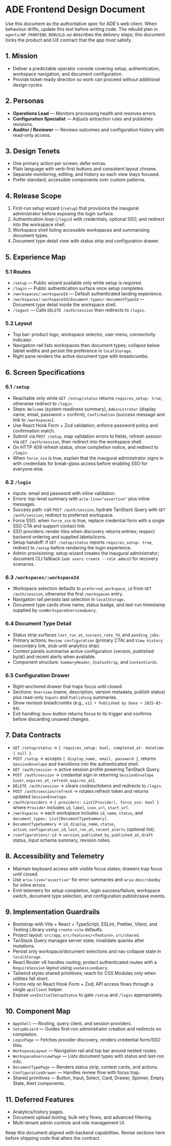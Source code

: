 # ADE Frontend Design Document

Use this document as the authoritative spec for ADE's web client. When behaviour
drifts, update this text before writing code. The rebuild plan in
`agents/WP_FRONTEND_REBUILD.md` describes the delivery steps; this document locks
the product and UX contract that the app must satisfy.

## 1. Mission
- Deliver a predictable operator console covering setup, authentication,
  workspace navigation, and document configuration.
- Provide ticket-ready direction so work can proceed without additional design
  cycles.

## 2. Personas
- **Operations Lead** — Monitors processing health and resolves errors.
- **Configuration Specialist** — Adjusts extraction rules and publishes
  revisions.
- **Auditor / Reviewer** — Reviews outcomes and configuration history with
  read-only access.

## 3. Design Tenets
- One primary action per screen; defer extras.
- Plain language with verb-first buttons and consistent layout chrome.
- Separate monitoring, editing, and history so each view stays focused.
- Prefer standard, accessible components over custom patterns.

## 4. Release Scope
1. First-run setup wizard (`/setup`) that provisions the inaugural administrator
   before exposing the login surface.
2. Authentication loop (`/login`) with credentials, optional SSO, and redirect
   into the workspace shell.
3. Workspace shell listing accessible workspaces and summarising document types.
4. Document type detail view with status strip and configuration drawer.

## 5. Experience Map
### 5.1 Routes
- `/setup` — Public wizard available only while setup is required.
- `/login` — Public authentication surface once setup completes.
- `/workspaces/:workspaceId` — Default authenticated landing experience.
- `/workspaces/:workspaceId/document-types/:documentTypeId` — Document type
  detail inside the workspace shell.
- `/logout` — Calls `DELETE /auth/session` then redirects to `/login`.

### 5.2 Layout
- Top bar: product logo, workspace selector, user menu, connectivity indicator.
- Navigation rail lists workspaces then document types; collapse below tablet
  widths and persist the preference in `localStorage`.
- Right pane renders the active document type with breadcrumbs.

## 6. Screen Specifications
### 6.1 `/setup`
- Reachable only while `GET /setup/status` returns `requires_setup: true`; otherwise redirect to `/login`.
- Steps: `Welcome` (system readiness summary), `Administrator` (display name,
  email, password + confirm), `Confirmation` (success message and link to
  `/workspaces`).
- Use React Hook Form + Zod validation; enforce password policy and confirmation
  match.
- Submit via `POST /setup`, map validation errors to fields, refresh session via
  `GET /auth/session`, then redirect into the workspace shell.
- On HTTP 409 refresh status, show completion notice, and redirect to `/login`.
- When `force_sso` is true, explain that the inaugural administrator signs in
  with credentials for break-glass access before enabling SSO for everyone else.

### 6.2 `/login`
- Inputs: email and password with inline validation.
- Errors: top-level summary with `aria-live="assertive"` plus inline messages.
- Success path: call `POST /auth/session`, hydrate TanStack Query with
  `GET /auth/session`, redirect to preferred workspace.
- Force SSO: when `force_sso` is true, replace credential form with a single SSO
  CTA and support contact link.
- SSO providers: render tiles when discovery returns entries; respect backend
  ordering and supplied labels/icons.
- Setup handoff: if `GET /setup/status` reports `requires_setup: true`, redirect
  to `/setup` before rendering the login experience.
- Admin provisioning: setup wizard creates the inaugural administrator; document
  CLI fallback (`ade users create --role admin`) for recovery scenarios.

### 6.3 `/workspaces/:workspaceId`
- Workspace selection defaults to `preferred_workspace_id` from
  `GET /auth/session`, otherwise the first `/workspaces` entry.
- Navigation rail persists last selection in `localStorage`.
- Document type cards show name, status badge, and last-run timestamp supplied by
  `useWorkspaceOverviewQuery`.

### 6.4 Document Type Detail
- Status strip surfaces `last_run_at`, `success_rate_7d`, and `pending_jobs`.
- Primary actions: `Review configuration` (primary CTA) and `View history`
  (secondary link, stub until analytics ship).
- Context panels summarise active configuration (version, published by/at) and
  recent alerts when available.
- Component structure: `SummaryHeader`, `StatusStrip`, and `ContextCards`.

### 6.5 Configuration Drawer
- Right-anchored drawer that traps focus until closed.
- Sections: `Overview` (name, description, version metadata, publish status) plus
  read-only `Inputs` and `Publishing` summaries.
- Show revision breadcrumbs (e.g., `v12 • Published by Dana • 2025-03-04`).
- Exit handling: `Done` button returns focus to its trigger and confirms before
  discarding unsaved changes.

## 7. Data Contracts
- `GET /setup/status` → `{ requires_setup: bool, completed_at: datetime | null }`.
- `POST /setup` → accepts `{ display_name, email, password }`, returns
  `SessionEnvelope` and transitions into the authenticated shell.
- `GET /auth/session` → active session profile powering TanStack Query.
- `POST /auth/session` → credential sign-in returning `SessionEnvelope`
  (`user`, `expires_at`, `refresh_expires_at`).
- `DELETE /auth/session` → clears cookies/tokens and redirects to `/login`.
- `POST /auth/session/refresh` → rotates refresh token and returns updated
  `SessionEnvelope`.
- `/auth/providers` → `{ providers: List[Provider], force_sso: bool }` where
  `Provider` includes `id`, `label`, `icon_url`, `start_url`.
- `/workspaces` → each workspace includes `id`, `name`, `status`, and
  `document_types: List[DocumentTypeSummary]`.
- `DocumentTypeSummary` → `id`, `display_name`, `status`,
  `active_configuration_id`, `last_run_at`, `recent_alerts` (optional list).
- `/configurations/:id` → `version`, `published_by`, `published_at`, `draft`
  status, input schema summary, revision notes.

## 8. Accessibility and Telemetry
- Maintain keyboard access with visible focus states; drawers trap focus until
  closed.
- Use `aria-live="assertive"` for error summaries and `aria-describedby` for
  inline errors.
- Emit telemetry for setup completion, login success/failure, workspace switch,
  document type selection, and configuration publish/save events.

## 9. Implementation Guardrails
- Bootstrap with Vite + React + TypeScript, ESLint, Prettier, Vitest, and Testing
  Library using `create-vite` defaults.
- Project layout: `src/app`, `src/features/<feature>`, `src/shared`.
- TanStack Query manages server state; invalidate queries after mutations.
- Persist only workspace/document selections and nav collapse state in
  `localStorage`.
- React Router v6 handles routing; protect authenticated routes with a
  `RequireSession` layout using `useSessionQuery`.
- Tailwind styles shared primitives; reach for CSS Modules only when utilities
  fall short.
- Forms rely on React Hook Form + Zod; API access flows through a single
  `apiClient` helper.
- Expose `useInitialSetupStatus` to gate `/setup` and `/login` appropriately.

## 10. Component Map
- `AppShell` — Routing, query client, and session providers.
- `SetupWizard` — Guides first-run administrator creation and redirects on
  completion.
- `LoginPage` — Fetches provider discovery, renders credential form/SSO tiles.
- `WorkspaceLayout` — Navigation rail and top bar around nested routes.
- `WorkspaceOverviewPage` — Lists document types with status and last-run info.
- `DocumentTypePage` — Renders status strip, context cards, and actions.
- `ConfigurationDrawer` — Handles review flow with focus trap.
- Shared primitives — Button, Input, Select, Card, Drawer, Spinner, Empty State,
  Alert components.

## 11. Deferred Features
- Analytics/history pages.
- Document upload tooling, bulk retry flows, and advanced filtering.
- Multi-tenant admin controls and role management UI.

Keep this document aligned with backend capabilities. Revise sections here before
shipping code that alters the contract.
